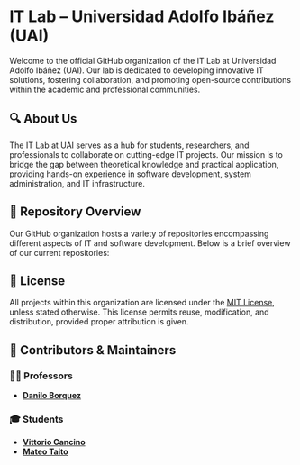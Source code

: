 # IT Lab – Universidad Adolfo Ibáñez (UAI)

Welcome to the official GitHub organization of the IT Lab at Universidad Adolfo Ibáñez (UAI). Our lab is dedicated to developing innovative IT solutions, fostering collaboration, and promoting open-source contributions within the academic and professional communities.

## 🔍 About Us

The IT Lab at UAI serves as a hub for students, researchers, and professionals to collaborate on cutting-edge IT projects. Our mission is to bridge the gap between theoretical knowledge and practical application, providing hands-on experience in software development, system administration, and IT infrastructure.

## 📁 Repository Overview

Our GitHub organization hosts a variety of repositories encompassing different aspects of IT and software development. Below is a brief overview of our current repositories:

## 📄 License

All projects within this organization are licensed under the [MIT License](LICENSE), unless stated otherwise. This license permits reuse, modification, and distribution, provided proper attribution is given.

## 👥 Contributors & Maintainers

### 🧑‍🏫 Professors

- [**Danilo Borquez**](https://github.com/DaniloBorquez)

### 🎓 Students

- [**Vittorio Cancino**](https://github.com/VittorioCancino)
- [**Mateo Taito**](https://github.com/MateoTaito)
